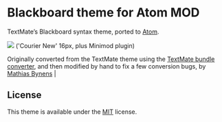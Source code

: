 # Blackboard theme for Atom MOD

TextMate’s Blackboard syntax theme, ported to [Atom](https://atom.io/).

![](http://imgur.com/6GaXYWp)
('Courier New' 16px, plus Minimod plugin)

Originally converted from the TextMate theme using the [TextMate bundle converter](https://atom.io/docs/latest/converting-a-text-mate-theme), and then modified by hand to fix a few conversion bugs, by [Mathias Bynens](http://mathiasbynens.be/) |

## License

This theme is available under the [MIT](http://mths.be/mit) license.
